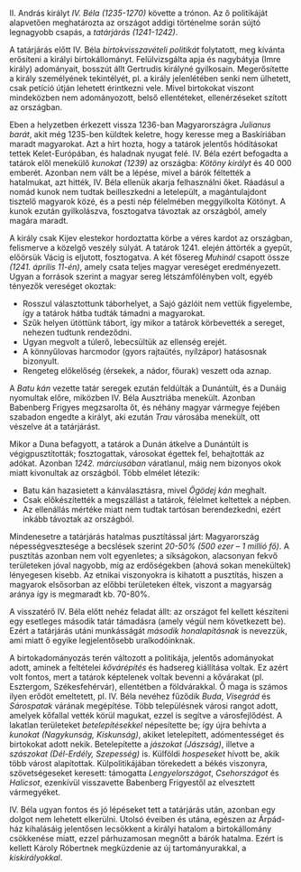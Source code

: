 II. András királyt *IV. Béla (1235-1270)* követte a trónon. Az ő politikáját alapvetően meghatározta az országot addigi történelme során sújtó legnagyobb csapás, a *tatárjárás (1241-1242)*.

A tatárjárás előtt IV. Béla *birtokvisszavételi politikát* folytatott, meg kívánta erősíteni a királyi birtokállományt. Felülvizsgálta apja és nagybátyja (Imre király) adományait, bosszút állt Gertrudis királyné gyilkosain. Megerősítette a király személyének tekintélyét, pl. a király jelenlétében senki nem ülhetett, csak petíció útján lehetett érintkezni vele. Mivel birtokokat viszont mindeközben nem adományozott, belső ellentéteket, ellenérzéseket szított az országban.

Eben a helyzetben érkezett vissza 1236-ban Magyarországra *Julianus barát*, akit még 1235-ben küldtek keletre, hogy keresse meg a Baskíriában maradt magyarokat. Azt a hírt hozta, hogy a tatárok jelentős hódításokat tettek Kelet-Európában, és haladnak nyugat felé. IV. Béla ezért befogadta a tatárok elől menekülő *kunokat (1239)* az országba: *Kötöny királyt* és 40 000 emberét. Azonban nem vált be a lépése, mivel a bárók féltették a hatalmukat, azt hitték, IV. Béla ellenük akarja felhasználni őket. Ráadásul a nomád kunok nem tudtak beilleszkedni a letelepült, a magántulajdont tisztelő magyarok közé, és a pesti nép félelmében meggyilkolta Kötönyt. A kunok ezután gyilkolászva, fosztogatva távoztak az országból, amely magára maradt.

A király csak Kijev elestekor hordoztatta körbe a véres kardot az országban, felismerve a közelgő veszély súlyát. A tatárok 1241. elején áttörték a gyepűt, előörsük Vácig is eljutott, fosztogatva. A két fősereg *Muhinál* csapott össze *(1241. április 11-én)*, amely csata teljes magyar vereséget eredményezett. Ugyan a források szerint a magyar sereg létszámfölényben volt, egyéb tényezők vereséget okoztak:

 - Rosszul választottunk táborhelyet, a Sajó gázlóit nem vettük figyelembe, így a tatárok hátba tudták támadni a magyarokat.
 - Szűk helyen ütöttünk tábort, így mikor a tatárok körbevették a sereget, nehezen tudtunk rendeződni.
 - Ugyan megvolt a túlerő, lebecsültük az ellenség erejét.
 - A könnyűlovas harcmodor (gyors rajtaütés, nyílzápor) hatásosnak bizonyult.
 - Rengeteg előkelőség (érsekek, a nádor, főurak) veszett oda aznap.

A *Batu kán* vezette tatár seregek ezután feldúlták a Dunántúlt, és a Dunáig nyomultak előre, miközben IV. Béla Ausztriába menekült. Azonban Babenberg Frigyes megzsarolta őt, és néhány magyar vármegye fejében szabadon engedte a királyt, aki ezután *Trau* városába menekült, ott vészelve át a tatárjárást.

Mikor a Duna befagyott, a tatárok a Dunán átkelve a Dunántúlt is végigpusztították; fosztogattak, városokat égettek fel, behajtották az adókat. Azonban *1242. márciusában* váratlanul, máig nem bizonyos okok miatt kivonultak az országból. Több elmélet létezik:

 - Batu kán hazasietett a kánválasztásra, mivel *Ögödej kán* meghalt.
 - Csak előkészítették a megszállást a tatárok, félelmet keltettek a népben.
 - Az ellenállás mértéke miatt nem tudtak tartósan berendezkedni, ezért inkább távoztak az országból.

Mindenesetre a tatárjárás hatalmas pusztítással járt: Magyarország népességvesztesége a becslések szerint *20-50% (500 ezer – 1 millió fő)*. A pusztítás azonban nem volt egyenletes; a síkságokon, alacsonyan fekvő területeken jóval nagyobb, míg az erdőségekben (ahová sokan menekültek) lényegesen kisebb. Az etnikai viszonyokra is kihatott a pusztítás, hiszen a magyarok elsősorban az előbbi területeken éltek, viszont a magyarság aránya így is megmaradt kb. 70-80%.

A visszatérő IV. Béla előtt nehéz feladat állt: az országot fel kellett készíteni egy esetleges második tatár támadásra (amely végül nem következett be). Ezért a tatárjárás utáni munkásságát *második honalapításnak* is nevezzük, ami miatt ő egyike legjelentősebb uralkodóinknak.

A birtokadományozás terén változott a politikája, jelentős adományokat adott, aminek a feltételei *kővárépítés* és hadsereg kiállítása voltak. Ez azért volt fontos, mert a tatárok képtelenek voltak bevenni a kővárakat (pl. Esztergom, Székesfehérvár), ellentétben a földvárakkal. Ő maga is számos ilyen erődöt emeltetett, pl. IV. Béla nevéhez fűződik *Buda*, *Visegrád* és *Sárospatak* várának megépítése. Több településnek városi rangot adott, amelyek kőfallal vették körül magukat, ezzel is segítve a városfejlődést. A lakatlan területeket *betelepítésekkel* népesítette be; így újra behívta a *kunokat (Nagykunság, Kiskunság)*, akiket letelepített, adómentességet és birtokokat adott nekik. Betelepítette a *jászokat (Jászság)*, illetve a *szászokat (Dél-Erdély, Szepesség)* is. Külföldi *hospeseket* hívott be, akik több várost alapítottak. Külpolitikájában törekedett a békés viszonyra, szövetségeseket keresett: támogatta *Lengyelországot*, *Csehországot* és *Halicsot*, ezenkívül visszavette Babenberg Frigyestől az elvesztett vármegyéket.

IV. Béla ugyan fontos és jó lépéseket tett a tatárjárás után, azonban egy dolgot nem lehetett elkerülni. Utolsó éveiben és utána, egészen az Árpád-ház kihalásáig jelentősen lecsökkent a királyi hatalom a birtokállomány csökkenése miatt, ezzel párhuzamosan megnőtt a bárók hatalma. Ezért is kellett Károly Róbertnek megküzdenie az új tartományurakkal, a *kiskirályokkal*.
